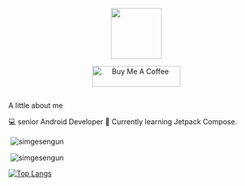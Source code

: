 

<p align="center"><img src="https://media.giphy.com/media/M9gbBd9nbDrOTu1Mqx/giphy.gif" width="100"/></p>
<p align="center">
</p>
<p align="center">
<a href="https://www.buymeacoffee.com/mohmmedayman" target="_blank"><img src="https://cdn.buymeacoffee.com/buttons/default-orange.png" alt="Buy Me A Coffee" height="41" width="174"></a>
</p>


<p align="center"><img src="https://komarev.com/ghpvc/?username=mohmmedayman-dev" alt=""></p>
A little about me

💻 senior Android Developer 
💠 Currently learning Jetpack Compose. 
<p>&nbsp;<img align="center" src="https://github-readme-stats.vercel.app/api?username=ma-dav&theme=tokyonight&show_icons=true&locale=en" alt="simgesengun" /></p>
<p>&nbsp;<img align="center" src="http://github-readme-streak-stats.herokuapp.com?user=ma-dav&theme=ads-juicy-fresh" alt="simgesengun" /></p>

<!---
mohmmedayman-dev/mohmmedayman-dev is a ✨ special ✨ repository because its `README.md` (this file) appears on your GitHub profile.
You can click the Preview link to take a look at your changes.
--->
[![Top Langs](https://github-readme-stats.vercel.app/api/top-langs/?username=ma-dav&layout=compact&theme=vision-friendly-dark)](https://github.com/anuraghazra/github-readme-stats)
